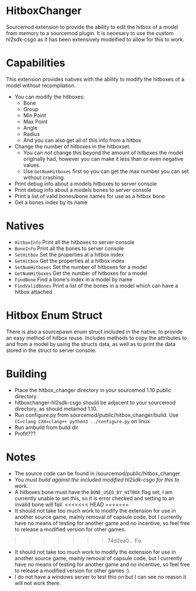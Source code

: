 # HitboxChanger
Sourcemod extension to provide the ability to edit the hitbox of a model from memory to a sourcemod plugin. It is necesary to use the custom hl2sdk-csgo as it has been extensively modeified to allow for this to work.

# Capabilities
This extension provides natives with the ability to modify the hitboxes of a model without recompilation.
- You can modify the hitboxes:
  - Bone
  - Group
  - Min Point
  - Max Point
  - Angle
  - Radius
  - And you can also get all of this info from a hitbox
- Change the number of hitboxes in the hitboxset.
  - You can *not* change this beyond the amount of hitboxes the model originally had, however you can make it less than or even negative values.
  - Use `GetNumHitboxes` first so you can get the max number you can set without crashing.
- Print debug info about a models hitboxes to server console
- Print debug info about a models bones to server console
- Print a list of valid bones/bone names for use as a hitbox bone
- Get a bones index by its name

# Natives
- `HitboxInfo`      Print all the hitboxes to server console
- `BoneInfo`        Print all the bones to server console
- `SetHitbox`       Set the properties at a hitbox index
- `GetHitbox`       Get the properties at a hitbox index
- `SetNumHitboxes`  Set the number of hitboxes for a model
- `GetNumHitboxes`  Get the number of hitboxes for a model
- `FindBone`        Find a bone's index in a model by name
- `FindValidBones`  Print a list of the bones in a model which can have a hitbox attached

# Hitbox Enum Struct
There is also a sourcepawn enum struct included in the native, to provide an easy method of hitbox reuse. Includes methods to copy the attributes to and from a model by using the structs data, as well as to print the data stored in the struct to server console.

# Building
- Place the hitbox_changer directory in your sourcemod 1.10 public directory.
- hitboxchanger-hl2sdk-csgo should be adjacent to your sourcemod directory, as should metamod 1.10.
- Run configure.py from sourcemod/public/hitbox_changer/build. Use `CC=clang CXX=clang++ python3 ../configure.py` on linux
- Run ambuild from build dir
- Profit???

# Notes
- The source code can be found in /sourcemod/public/hitbox_changer. 
- *You must build against the included modified hl2sdk-csgo for this to work.* 
- A hitboxes bone must have the `BONE_USED_BY_HITBOX` flag set, I am currently unable to set this, so it is error checked and setting to an invalid bone will fail.
<<<<<<< HEAD
=======
- It should not take too much work to modify the extension for use in another source game, mainly removal of capsule code, but I currently have no means of testing for another game and no incentive, so feel free to release a modified version for other games. 
>>>>>>> 74d2ea0... Fix
- It should not take too much work to modify the extension for use in another source game, mainly removal of capsule code, but I currently have no means of testing for another game and no incentive, so feel free to release a modified version for other games :). 
- I do not have a windows server to test this on but I can see no reason it will not work there.

